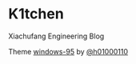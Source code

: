 # K1tchen

Xiachufang Engineering Blog

Theme [windows-95](https://github.com/h01000110/windows-95) by [@h01000110](https://github.com/h01000110)
